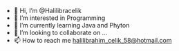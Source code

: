 - 👋 Hi, I’m @Halilibracelik
- 👀 I’m interested in Programming
- 🌱 I’m currently learning Java and Phyton
- 💞️ I’m looking to collaborate on ...
- 📫 How to reach me halilibrahim_celik_58@hotmail.com

<!---
Halilibracelik/Halilibracelik is a ✨ special ✨ repository because its `README.md` (this file) appears on your GitHub profile.
You can click the Preview link to take a look at your changes.
--->
